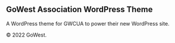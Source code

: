 ## GoWest Association WordPress Theme

A WordPress theme for GWCUA to power their new WordPress site.

&copy; 2022 GoWest.